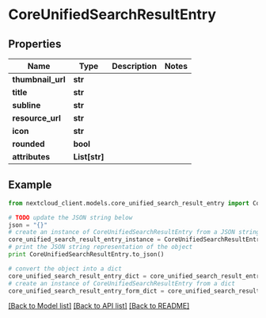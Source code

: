 # CoreUnifiedSearchResultEntry


## Properties
Name | Type | Description | Notes
------------ | ------------- | ------------- | -------------
**thumbnail_url** | **str** |  | 
**title** | **str** |  | 
**subline** | **str** |  | 
**resource_url** | **str** |  | 
**icon** | **str** |  | 
**rounded** | **bool** |  | 
**attributes** | **List[str]** |  | 

## Example

```python
from nextcloud_client.models.core_unified_search_result_entry import CoreUnifiedSearchResultEntry

# TODO update the JSON string below
json = "{}"
# create an instance of CoreUnifiedSearchResultEntry from a JSON string
core_unified_search_result_entry_instance = CoreUnifiedSearchResultEntry.from_json(json)
# print the JSON string representation of the object
print CoreUnifiedSearchResultEntry.to_json()

# convert the object into a dict
core_unified_search_result_entry_dict = core_unified_search_result_entry_instance.to_dict()
# create an instance of CoreUnifiedSearchResultEntry from a dict
core_unified_search_result_entry_form_dict = core_unified_search_result_entry.from_dict(core_unified_search_result_entry_dict)
```
[[Back to Model list]](../README.md#documentation-for-models) [[Back to API list]](../README.md#documentation-for-api-endpoints) [[Back to README]](../README.md)


